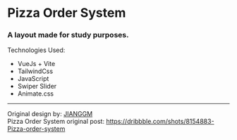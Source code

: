 # Pizza Order System

### A layout made for study purposes.

Technologies Used:
- VueJs + Vite
- TailwindCss
- JavaScript
- Swiper Slider
- Animate.css
----

Original design by: <a href="https://dribbble.com/JIANGGM">JIANGGM</a> <br>
Pizza Order System original post: https://dribbble.com/shots/8154883-Pizza-order-system
